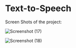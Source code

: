 # Text-to-Speech

Screen Shots of the project:

![Screenshot (17)](https://github.com/Jabarsonrichardgs/Text-to-Speech/assets/97936424/05f1bd2e-fd58-4219-8c6b-b8f6ec4b1a86)


![Screenshot (18)](https://github.com/Jabarsonrichardgs/Text-to-Speech/assets/97936424/385bcae0-e0b0-44f9-a9b7-ce8bb6a1b929)
